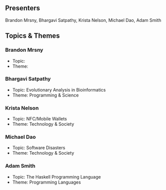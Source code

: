 ## Presenters

Brandon Mrsny, Bhargavi Satpathy, Krista Nelson, Michael Dao, Adam Smith

## Topics & Themes

### Brandon Mrsny

* Topic:
* Theme:

### Bhargavi Satpathy

* Topic: Evolutionary Analysis in Bioinformatics
* Theme: Programming & Science

### Krista Nelson

* Topic: NFC/Mobile Wallets
* Theme: Technology & Society

### Michael Dao

* Topic: Software Disasters
* Theme: Technology & Society

### Adam Smith

* Topic: The Haskell Programming Language
* Theme: Programming Languages
